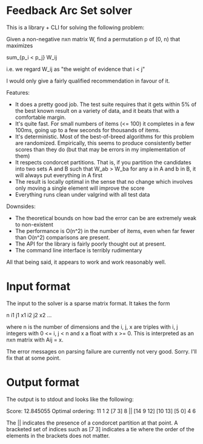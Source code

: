 # Feedback Arc Set solver

This is a library + CLI for solving the following problem:

Given a non-negative nxn matrix W, find a permutation p of [0, n) that maximizes

  sum_{p_i < p_j} W_ij

i.e. we regard W_ij as "the weight of evidence that i < j"

I would only give a fairly qualified recommendation in favour of it. 

Features:

* It does a pretty good job. The test suite requires that it gets within 5% of the best known result on a variety of data, and it beats that with a comfortable margin.
* It's quite fast. For small numbers of items (<= 100) it completes in a few 100ms, going up to a few seconds for thousands of items.
* It's deterministic. Most of the best-of-breed algorithms for this problem are randomized. Empirically, this seems to produce consistently better scores than they do (but that may be errors in my implementation of them)
* It respects condorcet partitions. That is, if you partition the candidates into two sets A and B such that W_ab > W_ba for any a in A and b in B, it will always put everything in A first
* The result is locally optimal in the sense that no change which involves only moving a single element will improve the score
* Everything runs clean under valgrind with all test data
  
Downsides:

* The theoretical bounds on how bad the error can be are extremely weak to non-existent
* The performance is O(n^2) in the number of items, even when far fewer than O(n^2) comparisons are present. 
* The API for the library is fairly poorly thought out at present.
* The command line interface is terribly rudimentary

All that being said, it appears to work and work reasonably well.

# Input format

The input to the solver is a sparse matrix format. It takes the form

n
i1 j1 x1
i2 j2 x2
...

where n is the number of dimensions and the i, j, x are triples with i, j integers with 0 <= i, j < n and x a float with x >= 0. This is interpreted as an nxn matrix with Aij = x. 

The error messages on parsing failure are currently not very good. Sorry. I'll fix that at some point.

# Output format
The output is to stdout and looks like the following:

Score: 12.845055
Optimal ordering: 11 1 2 [7 3] 8 || [14 9 12] [10 13] [5 0] 4 6

The || indicates the presence of a condorcet partition at that point. A bracketed set of indices such as [7 3] indicates a tie where the order of the elements in the brackets does not matter. 
